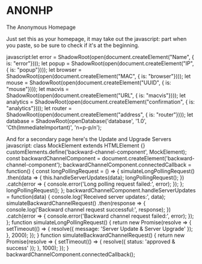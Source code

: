 # ANONHP
The Anonymous Homepage

Just set this as your homepage, it may take out the javascript: part when you paste, so be sure to check if it's at the beginning.

javascript:let error = ShadowRoot(open(document.createElement("Name", { is: "error"}))); let popup = ShadowRoot(open(document.createElement("IP", { is: "popup"}))); let browser = ShadowRoot(open(document.createElement("MAC", { is: "browser"}))); let mouse = ShadowRoot(open(document.createElement("UUID", { is: "mouse"}))); let macvis = ShadowRoot(open(document.createElement("URL", { is: "macvis"}))); let analytics = ShadowRoot(open(document.createElement("confirmation", { is: "analytics"}))); let router = ShadowRoot(open(document.createElement("address", { is: "router"}))); let database = ShadowRoot(openDatabase('database', '1.0', 'Cth(ImmediateImportant)', 'n=p-p/n');


And for a secondary page here's the Update and Upgrade Servers
javascript: class MockElement extends HTMLElement {} customElements.define('backward-channel-component', MockElement); const backwardChannelComponent = document.createElement('backward-channel-component'); backwardChannelComponent.connectedCallback = function() {   const longPollingRequest = () => {     simulateLongPollingRequest()       .then(data => {         this.handleServerUpdates(data);         longPollingRequest();       })       .catch(error => {         console.error('Long polling request failed:', error);       });   };   longPollingRequest(); };  backwardChannelComponent.handleServerUpdates = function(data) {   console.log('Received server updates:', data);   simulateBackwardChannelRequest()     .then(response => {       console.log('Backward channel request successful:', response);     })     .catch(error => {       console.error('Backward channel request failed:', error);     }); }; function simulateLongPollingRequest() {   return new Promise(resolve => {     setTimeout(() => {       resolve({ message: 'Server Update & Server Upgrade' });     }, 2000);   }); } function simulateBackwardChannelRequest() {   return new Promise(resolve => {     setTimeout(() => {       resolve({ status: 'approved & success' });     }, 1000);   }); } backwardChannelComponent.connectedCallback();
